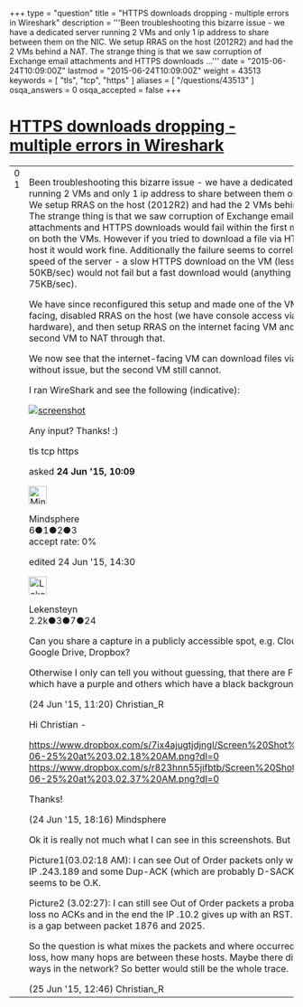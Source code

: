 +++
type = "question"
title = "HTTPS downloads dropping - multiple errors in Wireshark"
description = '''Been troubleshooting this bizarre issue - we have a dedicated server running 2 VMs and only 1 ip address to share between them on the NIC. We setup RRAS on the host (2012R2) and had the 2 VMs behind a NAT. The strange thing is that we saw corruption of Exchange email attachments and HTTPS downloads ...'''
date = "2015-06-24T10:09:00Z"
lastmod = "2015-06-24T10:09:00Z"
weight = 43513
keywords = [ "tls", "tcp", "https" ]
aliases = [ "/questions/43513" ]
osqa_answers = 0
osqa_accepted = false
+++

<div class="headNormal">

# [HTTPS downloads dropping - multiple errors in Wireshark](/questions/43513/https-downloads-dropping-multiple-errors-in-wireshark)

</div>

<div id="main-body">

<div id="askform">

<table id="question-table" style="width:100%;"><colgroup><col style="width: 50%" /><col style="width: 50%" /></colgroup><tbody><tr class="odd"><td style="width: 30px; vertical-align: top"><div class="vote-buttons"><div id="post-43513-score" class="post-score" title="current number of votes">0</div><div id="favorite-count" class="favorite-count">1</div></div></td><td><div id="item-right"><div class="question-body"><p>Been troubleshooting this bizarre issue - we have a dedicated server running 2 VMs and only 1 ip address to share between them on the NIC. We setup RRAS on the host (2012R2) and had the 2 VMs behind a NAT. The strange thing is that we saw corruption of Exchange email attachments and HTTPS downloads would fail within the first megabyte on both the VMs. However if you tried to download a file via HTTPS on the host it would work fine. Additionally the failure seems to correlate with the speed of the server - a slow HTTPS download on the VM (less than 50KB/sec) would not fail but a fast download would (anything above 75KB/sec).</p><p>We have since reconfigured this setup and made one of the VMs internet facing, disabled RRAS on the host (we have console access via hardware), and then setup RRAS on the internet facing VM and got the second VM to NAT through that.</p><p>We now see that the internet-facing VM can download files via HTTPS without issue, but the second VM still cannot.</p><p>I ran WireShark and see the following (indicative):</p><p><a href="https://osqa-ask.wireshark.org/upfiles/screen1.jpg"><img src="https://osqa-ask.wireshark.org/upfiles/screen1.jpg" alt="screenshot" /></a></p><p>Any input? Thanks! :)</p></div><div id="question-tags" class="tags-container tags">tls tcp https</div><div id="question-controls" class="post-controls"></div><div class="post-update-info-container"><div class="post-update-info post-update-info-user"><p>asked <strong>24 Jun '15, 10:09</strong></p><img src="https://secure.gravatar.com/avatar/09efbc8d86283967d40f34c2c213a53f?s=32&amp;d=identicon&amp;r=g" class="gravatar" width="32" height="32" alt="Mindsphere&#39;s gravatar image" /><p>Mindsphere<br />
<span class="score" title="6 reputation points">6</span><span title="1 badges"><span class="badge1">●</span><span class="badgecount">1</span></span><span title="2 badges"><span class="silver">●</span><span class="badgecount">2</span></span><span title="3 badges"><span class="bronze">●</span><span class="badgecount">3</span></span><br />
<span class="accept_rate" title="Rate of the user&#39;s accepted answers">accept rate:</span> <span title="Mindsphere has no accepted answers">0%</span></p></img></div><div class="post-update-info post-update-info-edited"><p>edited 24 Jun '15, 14:30</p><img src="https://secure.gravatar.com/avatar/285b1f0f4caadc088a38c40aea22feba?s=32&amp;d=identicon&amp;r=g" class="gravatar" width="32" height="32" alt="Lekensteyn&#39;s gravatar image" /><p>Lekensteyn<br />
<span class="score" title="2213 reputation points"><span>2.2k</span></span><span title="3 badges"><span class="badge1">●</span><span class="badgecount">3</span></span><span title="7 badges"><span class="silver">●</span><span class="badgecount">7</span></span><span title="24 badges"><span class="bronze">●</span><span class="badgecount">24</span></span></p></div></div><div id="comments-container-43513" class="comments-container"><span id="43516"></span><div id="comment-43516" class="comment"><div id="post-43516-score" class="comment-score"></div><div class="comment-text"><p>Can you share a capture in a publicly accessible spot, e.g. CloudShark, Google Drive, Dropbox?</p><p>Otherwise I only can tell you without guessing, that there are FRAMES which have a purple and others which have a black background.</p></div><div id="comment-43516-info" class="comment-info"><span class="comment-age">(24 Jun '15, 11:20)</span> Christian_R</div></div><span id="43531"></span><div id="comment-43531" class="comment"><div id="post-43531-score" class="comment-score"></div><div class="comment-text"><p>Hi Christian -</p><p><a href="https://www.dropbox.com/s/7ix4ajugtjdjngl/Screen%20Shot%202015-06-25%20at%203.02.18%20AM.png?dl=0">https://www.dropbox.com/s/7ix4ajugtjdjngl/Screen%20Shot%202015-06-25%20at%203.02.18%20AM.png?dl=0</a> <a href="https://www.dropbox.com/s/r823hnn55jifbtb/Screen%20Shot%202015-06-25%20at%203.02.37%20AM.png?dl=0">https://www.dropbox.com/s/r823hnn55jifbtb/Screen%20Shot%202015-06-25%20at%203.02.37%20AM.png?dl=0</a></p><p>Thanks!</p></div><div id="comment-43531-info" class="comment-info"><span class="comment-age">(24 Jun '15, 18:16)</span> Mindsphere</div></div><span id="43565"></span><div id="comment-43565" class="comment"><div id="post-43565-score" class="comment-score"></div><div class="comment-text"><p>Ok it is really not much what I can see in this screenshots. But I will try:</p><p>Picture1(03.02:18 AM): I can see Out of Order packets only with source IP .243.189 and some Dup-ACK (which are probably D-SACKs) Timing seems to be O.K.</p><p>Picture2 (3.02:27): I can still see Out of Order packets a probably packet loss no ACKs and in the end the IP .10.2 gives up with an RST. And there is a gap between packet 1876 and 2025.</p><p>So the question is what mixes the packets and where occurred the packet loss, how many hops are between these hosts. Maybe there different ways in the network? So better would still be the whole trace.</p></div><div id="comment-43565-info" class="comment-info"><span class="comment-age">(25 Jun '15, 12:46)</span> Christian_R</div></div></div><div id="comment-tools-43513" class="comment-tools"></div><div class="clear"></div><div id="comment-43513-form-container" class="comment-form-container"></div><div class="clear"></div></div></td></tr></tbody></table>

</div>

</div>

